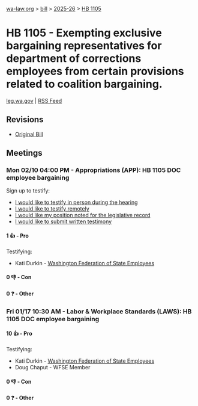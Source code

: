 [wa-law.org](/) > [bill](/bill/) > [2025-26](/bill/2025-26/) > [HB 1105](/bill/2025-26/hb/1105/)

# HB 1105 - Exempting exclusive bargaining representatives for department of corrections employees from certain provisions related to coalition bargaining.
[leg.wa.gov](https://app.leg.wa.gov/billsummary?BillNumber=1105&Year=2025&Initiative=false) | [RSS Feed](./rss.xml)

## Revisions
* [Original Bill](1/)

## Meetings
### Mon 02/10 04:00 PM - Appropriations (APP): HB 1105 DOC employee bargaining
Sign up to testify:
* [I would like to testify in person during the hearing](https://app.leg.wa.gov/csi/Testifier/Add?chamber=House&mId=32772&aId=163310&caId=25535&tId=1)
* [I would like to testify remotely](https://app.leg.wa.gov/csi/Testifier/Add?chamber=House&mId=32772&aId=163310&caId=25535&tId=2)
* [I would like my position noted for the legislative record](https://app.leg.wa.gov/csi/Testifier/Add?chamber=House&mId=32772&aId=163310&caId=25535&tId=3)
* [I would like to submit written testimony](https://app.leg.wa.gov/csi/Testifier/Add?chamber=House&mId=32772&aId=163310&caId=25535&tId=4)

#### 1 👍 - Pro
Testifying:
* Kati Durkin - [Washington Federation of State Employees](/org/washington_federation_of_state_employees/)

#### 0 👎 - Con

#### 0 ❓ - Other

### Fri 01/17 10:30 AM - Labor & Workplace Standards (LAWS): HB 1105 DOC employee bargaining
#### 10 👍 - Pro
Testifying:
* Kati Durkin - [Washington Federation of State Employees](/org/washington_federation_of_state_employees/)
* Doug Chaput - WFSE Member

#### 0 👎 - Con

#### 0 ❓ - Other

